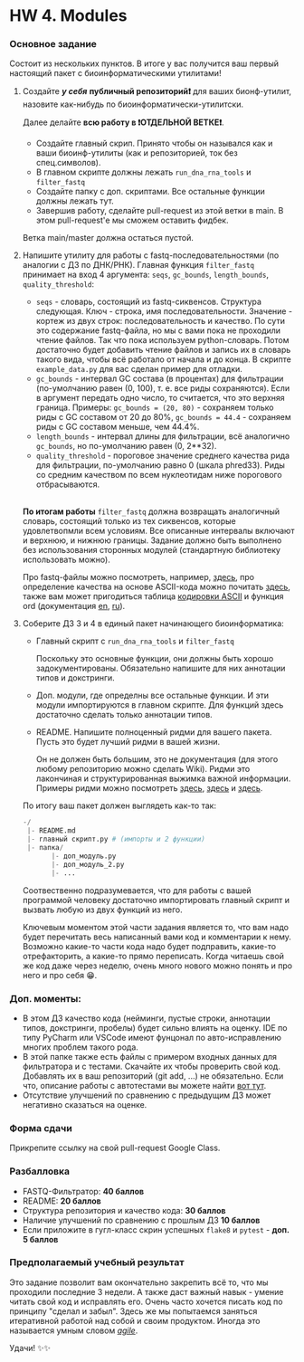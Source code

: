 # HW 4. Modules
### Основное задание


Состоит из нескольких пунктов. В итоге у вас получится ваш первый настоящий пакет с биоинформатическими утилитами!

1. Создайте ***у себя*** **публичный  репозиторий❗️** для ваших бионф-утилит, назовите как-нибудь по биоинформатически-утилитски. 

    Далее делайте **всю работу в ❗️ОТДЕЛЬНОЙ ВЕТКЕ❗️**. 
    
    - Создайте главный скрип. Принято чтобы он назывался как и ваши биоинф-утилиты (как и репозиторией, ток без спец.символов).
    - В главном скрипте должны лежать `run_dna_rna_tools` и `filter_fastq`
    - Создайте папку с доп. скриптами. Все остальные функции должны лежать тут.
    - Завершив работу, сделайте pull-request из этой ветки в main. В этом pull-request'е мы сможем оставить фидбек.
    
    Ветка main/master должна остаться пустой.

2. Напишите утилиту для работы с fastq-последовательностями (по аналогии с ДЗ по ДНК/РНК). Главная функция `filter_fastq` принимает на вход 4 аргумента: `seqs`, `gc_bounds`, `length_bounds`, `quality_threshold`:
    -  `seqs` - словарь, состоящий из fastq-сиквенсов. Структура следующая. Ключ - строка, имя последовательности. Значение - кортеж из двух строк: последовательность и качество. По сути это содержание fastq-файла, но мы с вами пока не проходили чтение файлов. Так что пока используем python-словарь. Потом достаточно будет добавить чтение файлов и запись их в словарь такого вида, чтобы всё работало от начала и до конца. В скрипте `example_data.py` для вас сделан пример для отладки.
    - `gc_bounds` - интервал GC состава (в процентах) для фильтрации (по-умолчанию равен (0, 100), т. е. все риды сохраняются). Если в аргумент передать одно число, то считается, что это верхняя граница. Примеры: `gc_bounds = (20, 80)` - сохраняем только риды с GC составом от 20 до 80%, `gc_bounds = 44.4` - сохраняем риды с GC составом меньше, чем 44.4%.
    - `length_bounds` - интервал длины для фильтрации, всё аналогично `gc_bounds`, но по-умолчанию равен (0, 2**32).
    - `quality_threshold` - пороговое значение среднего качества рида для фильтрации, по-умолчанию равно 0 (шкала phred33). Риды со средним качеством по всем нуклеотидам ниже порогового отбрасываются. </br></br>
   
    **По итогам работы** `filter_fastq` должна возвращать аналогичный словарь, состоящий только из тех сиквенсов, которые удовлетвопмли всем условиям. Все описанные интервалы включают и верхнюю, и нижнюю границы. Задание должно быть выполнено без использования сторонных модулей (стандартную библиотеку использовать можно). </br>
   
    Про fastq-файлы можно посмотреть, например, [здесь](https://stepik.org/lesson/32398/step/1?unit=12379), про определение качества на основе ASCII-кода можно почитать [здесь](https://support.illumina.com/help/BaseSpace_Sequence_Hub_OLH_009008_2/Source/Informatics/BS/QualityScoreEncoding_swBS.htm), также вам может пригодиться таблица [кодировки ASCII](https://www.asciitable.com/) и функция ord (документация [en](https://docs.python.org/3/library/functions.html#ord), [ru](https://docs-python.ru/tutorial/vstroennye-funktsii-interpretatora-python/funktsija-ord/)).



3. Соберите ДЗ 3 и 4 в единый пакет начинающего биоинформатика:
    - Главный скрипт с `run_dna_rna_tools` и `filter_fastq`
       
        Поскольку это основные функции, они должны быть хорошо задокументированы. Обязательно напишите для них аннотации типов и докстринги. 

    - Доп. модули, где определны все остальные функции. И эти модули импортируются в главном скрипте. Для функций здесь достаточно сделать только аннотации типов.
    - README. Напишите полноценный ридми для вашего пакета. Пусть это будет лучший ридми в вашей жизни.
            
        Он не должен быть большим, это не документация (для этого любому репозиторию можно сделать Wiki). Ридми это лакончиная и структурированная выжимка важной информации. Примеры ридми можно посмотреть [здесь](https://github.com/ctlab/metafast), [здесь](https://github.com/pandas-dev/pandas) и [здесь](https://youtu.be/dQw4w9WgXcQ?si=rBRoRjL9G4L3qTZB).

    По итогу ваш пакет должен выглядеть как-то так:
 
    ```python
    -/
     |- README.md
     |- главный скрипт.py # (импорты и 2 функции)
     |- папка/
           |- доп_модуль.py
           |- доп_модуль_2.py
           |- ...
    ``` 

    Соотвественно подразумевается, что для работы с вашей программой человеку достаточно импортировать главный скрипт и вызвать любую из двух функций из него. </br>

    Ключевым моментом этой части задания является то, что вам надо будет перечитать весь написанный вами код и комментарии к нему. Возможно какие-то части кода надо будет подправить, какие-то отрефакторить, а какие-то прямо переписать. Когда читаешь свой же код даже через неделю, очень много нового можно понять и про него и про себя 😁. 



###  Доп. моменты:


- В этом ДЗ качество кода (нейминги, пустые строки, аннотации типов, докстринги, пробелы) будет сильно влиять на оценку.  IDE по типу PyCharm или VSCode имеют фунцонал по авто-исправлению многих проблем такого рода. 
- В этой папке также есть файлы с примером входных данных для фильтратора и с тестами. Скачайте их чтобы проверить свой код. Добавлять их в ваш репозиторий (git add, ...) не обязательно. Если что, описание работы с автотестами вы можете найти [вот тут](https://plausible-cannon-091.notion.site/1089bcfdc5fa80fa9626c8ce9afbe4c2?pvs=74).
- Отсутствие улучшений по сравнению с предыдущим ДЗ может негативно сказаться на оценке.



### Форма сдачи

Прикрепите ссылку на свой pull-request Google Class.


### Pазбалловка

- FASTQ-Фильтратор: **40 баллов**
- README: **20 баллов**
- Структура репозитория и качество кода: **30 баллов**
- Наличие улучшений по сравнению с прошлым ДЗ **10 баллов**
- Если приложите в гугл-класс скрин успешных `flake8` и `pytest` - **доп. 5 баллов**


### **Предполагаемый учебный результат**

Это задание позволит вам окончательно закрепить всё то, что мы проходили последние 3 недели. А также даст важный навык - умение читать свой код и исправлять его. Очень часто хочется писать код по принципу "сделал и забыл". Здесь же мы попытаемся заняться итеративной работой над собой и своим продуктом. Иногда это называется умным словом [*agile*](https://www.4gclinical.com/hs-fs/hubfs/waterfall_v_agile.jpg?width=1600&name=waterfall_v_agile.jpg).

Удачи! ✨✨
